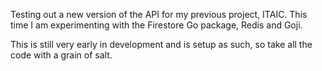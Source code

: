 Testing out a new version of the API for my previous project, ITAIC. This time I am experimenting with the Firestore Go package, Redis and Goji.

This is still very early in development and is setup as such, so take all the code with a grain of salt.
